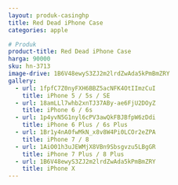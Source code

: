 ```yaml
---
layout: produk-casinghp
title: Red Dead iPhone Case
categories: apple

# Produk
product-title: Red Dead iPhone Case
harga: 90000
sku: hn-3713
image-drive: 1B6V48ewyS3ZJ2m2lrdZwAda5kPmBmZRY
gallery:
  - url: 1fpfC7Z0nyFXH6BBZ5acNFK4OtIImzCuI
    title: iPhone 5 / 5s / SE
  - url: 18amLLl7whb2xnTJ37ABy-ae6FjU2DOyZ
    title: iPhone 6 / 6s
  - url: 1p4yvN5G1nyl6cPV3awQkFBJBfpW6zDdi
    title: iPhone 6 Plus / 6s Plus
  - url: 1Br1y4nA0fwMkN_x8v8W4Pi0LCOr2eZPA
    title: iPhone 7 / 8
  - url: 1AiO01h3uJEWMjX8VBn9Sbsgvzu5LBgGR
    title: iPhone 7 Plus / 8 Plus
  - url: 1B6V48ewyS3ZJ2m2lrdZwAda5kPmBmZRY
    title: iPhone X
---
```

